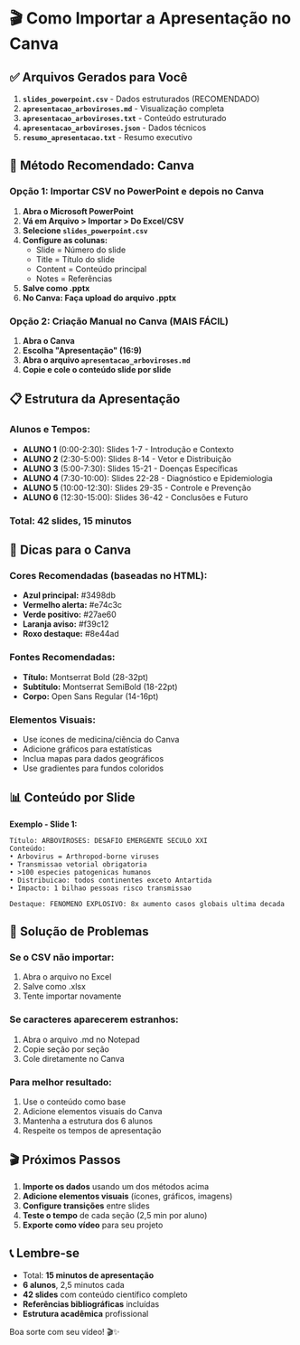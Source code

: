 # 🎬 Como Importar a Apresentação no Canva

## ✅ Arquivos Gerados para Você

1. **`slides_powerpoint.csv`** - Dados estruturados (RECOMENDADO)
2. **`apresentacao_arboviroses.md`** - Visualização completa
3. **`apresentacao_arboviroses.txt`** - Conteúdo estruturado
4. **`apresentacao_arboviroses.json`** - Dados técnicos
5. **`resumo_apresentacao.txt`** - Resumo executivo

## 🎯 Método Recomendado: Canva

### Opção 1: Importar CSV no PowerPoint e depois no Canva
1. **Abra o Microsoft PowerPoint**
2. **Vá em Arquivo > Importar > Do Excel/CSV**
3. **Selecione `slides_powerpoint.csv`**
4. **Configure as colunas:**
   - Slide = Número do slide
   - Title = Título do slide
   - Content = Conteúdo principal
   - Notes = Referências
5. **Salve como .pptx**
6. **No Canva: Faça upload do arquivo .pptx**

### Opção 2: Criação Manual no Canva (MAIS FÁCIL)
1. **Abra o Canva**
2. **Escolha "Apresentação" (16:9)**
3. **Abra o arquivo `apresentacao_arboviroses.md`**
4. **Copie e cole o conteúdo slide por slide**

## 📋 Estrutura da Apresentação

### Alunos e Tempos:
- **ALUNO 1** (0:00-2:30): Slides 1-7 - Introdução e Contexto
- **ALUNO 2** (2:30-5:00): Slides 8-14 - Vetor e Distribuição
- **ALUNO 3** (5:00-7:30): Slides 15-21 - Doenças Específicas
- **ALUNO 4** (7:30-10:00): Slides 22-28 - Diagnóstico e Epidemiologia
- **ALUNO 5** (10:00-12:30): Slides 29-35 - Controle e Prevenção
- **ALUNO 6** (12:30-15:00): Slides 36-42 - Conclusões e Futuro

### Total: 42 slides, 15 minutos

## 🎨 Dicas para o Canva

### Cores Recomendadas (baseadas no HTML):
- **Azul principal:** #3498db
- **Vermelho alerta:** #e74c3c
- **Verde positivo:** #27ae60
- **Laranja aviso:** #f39c12
- **Roxo destaque:** #8e44ad

### Fontes Recomendadas:
- **Título:** Montserrat Bold (28-32pt)
- **Subtítulo:** Montserrat SemiBold (18-22pt)
- **Corpo:** Open Sans Regular (14-16pt)

### Elementos Visuais:
- Use ícones de medicina/ciência do Canva
- Adicione gráficos para estatísticas
- Inclua mapas para dados geográficos
- Use gradientes para fundos coloridos

## 📊 Conteúdo por Slide

**Exemplo - Slide 1:**
```
Título: ARBOVIROSES: DESAFIO EMERGENTE SECULO XXI
Conteúdo:
• Arbovirus = Arthropod-borne viruses
• Transmissao vetorial obrigatoria
• >100 especies patogenicas humanos
• Distribuicao: todos continentes exceto Antartida
• Impacto: 1 bilhao pessoas risco transmissao

Destaque: FENOMENO EXPLOSIVO: 8x aumento casos globais ultima decada
```

## 🔧 Solução de Problemas

### Se o CSV não importar:
1. Abra o arquivo no Excel
2. Salve como .xlsx
3. Tente importar novamente

### Se caracteres aparecerem estranhos:
1. Abra o arquivo .md no Notepad
2. Copie seção por seção
3. Cole diretamente no Canva

### Para melhor resultado:
1. Use o conteúdo como base
2. Adicione elementos visuais do Canva
3. Mantenha a estrutura dos 6 alunos
4. Respeite os tempos de apresentação

## 🎬 Próximos Passos

1. **Importe os dados** usando um dos métodos acima
2. **Adicione elementos visuais** (ícones, gráficos, imagens)
3. **Configure transições** entre slides
4. **Teste o tempo** de cada seção (2,5 min por aluno)
5. **Exporte como vídeo** para seu projeto

## 📞 Lembre-se

- Total: **15 minutos de apresentação**
- **6 alunos**, 2,5 minutos cada
- **42 slides** com conteúdo científico completo
- **Referências bibliográficas** incluídas
- **Estrutura acadêmica** profissional

Boa sorte com seu vídeo! 🎬✨